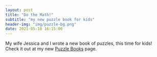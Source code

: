```yaml
---
layout: post
title: "Do the Math!"
subtitle: "my new puzzle book for kids"
header-img: "img/puzzle-bg.png"
date: 2021-05-18 16:15:00
---
```


My wife Jessica and I wrote a new book of puzzles, this time for kids!
Check it out at my new [Puzzle Books](/puzzles/books/) page.
